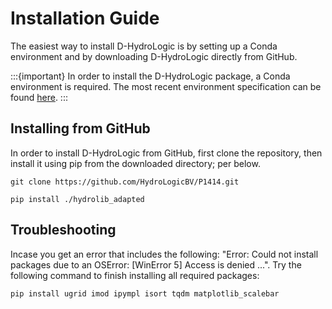 # Installation Guide
The easiest way to install D-HydroLogic is by setting up a Conda environment and by downloading D-HydroLogic directly from GitHub.

:::{important}
In order to install the D-HydroLogic package, a Conda environment is required.
The most recent environment specification can be found [here](https://github.com/HydroLogicBV/P1414/blob/main/environment_sas.yml).
:::

## Installing from GitHub
In order to install D-HydroLogic from GitHub, first clone the repository, then install it using pip from the downloaded directory; per below.

````
git clone https://github.com/HydroLogicBV/P1414.git
````

````
pip install ./hydrolib_adapted
````

## Troubleshooting

Incase you get an error that includes the following: "Error: Could not install packages due to an OSError: \[WinError 5\] Access is denied ...".
Try the following command to finish installing all required packages:
````
pip install ugrid imod ipympl isort tqdm matplotlib_scalebar
````